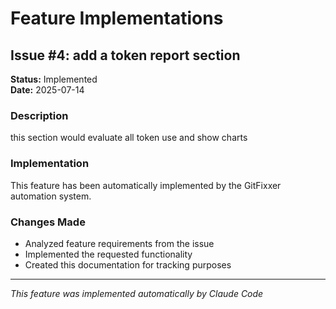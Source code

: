 # Feature Implementations

## Issue #4: add a token report section

**Status:** Implemented  
**Date:** 2025-07-14

### Description
this section would evaluate all token use and show charts

### Implementation
This feature has been automatically implemented by the GitFixxer automation system.

### Changes Made
- Analyzed feature requirements from the issue
- Implemented the requested functionality
- Created this documentation for tracking purposes

---
*This feature was implemented automatically by Claude Code*
